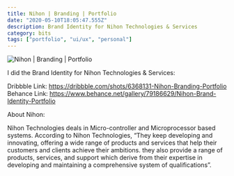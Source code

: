 ```yaml
---
title: Nihon | Branding | Portfolio
date: "2020-05-10T18:05:47.555Z"
description: Brand Identity for Nihon Technologies & Services
category: bits
tags: ["portfolio", "ui/ux", "personal"]
---
```


![Nihon | Branding | Portfolio](https://res.cloudinary.com/notesss/image/upload/v1589133877/shots/4759f679186629.5cbb87afe6fc2_szrjls.png)

I did the Brand Identity for Nihon Technologies & Services:

Dribbble Link: https://dribbble.com/shots/6368131-Nihon-Branding-Portfolio
Behance Link: https://www.behance.net/gallery/79186629/Nihon-Brand-Identity-Portfolio

About Nihon:

Nihon Technologies deals in Micro-controller and Microprocessor based systems. According to Nihon Technologies, “They keep developing and innovating, offering a wide range of products and services that help their customers and clients achieve their ambitions. they also provide a range of products, services, and support which derive from their expertise in developing and maintaining a comprehensive system of qualifications”.
